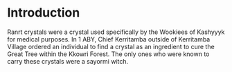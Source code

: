 # Introduction

Ranrt crystals were a crystal used specifically by the Wookiees of Kashyyyk for medical purposes.
In 1 ABY, Chief Kerritamba outside of Kerritamba Village ordered an individual to find a crystal as an ingredient to cure the Great Tree within the Kkowri Forest.
The only ones who were known to carry these crystals were a sayormi witch.
